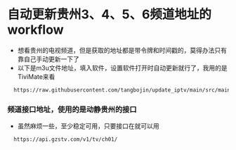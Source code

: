 # 自动更新贵州3、4、5、6频道地址的workflow
- 想看贵州的电视频道，但是获取的地址都是带令牌和时间戳的，莫得办法只有靠自己手动更新一下了
- 以下是m3u文件地址，填入软件，设置软件打开时自动更新就行了，我用的是TiviMate来看
```bash
  https://raw.githubusercontent.com/tangbojin/update_iptv/main/src/main/resources/my_tv.m3u
```
### 频道接口地址，使用的是动静贵州的接口
- 虽然麻烦一些，至少稳定可用，只要接口在就可以用
```bash
  https://api.gzstv.com/v1/tv/ch01/
```
